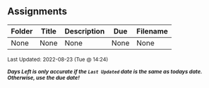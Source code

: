 ## Assignments

| Folder | Title | Description | Due | Filename |
|-----|-----|-----|-----|-----|
| None | None | None | None | None |

<sup>Last Updated: 2022-08-23 (Tue @ 14:24)</sup> 

<sup>***Days Left is only accurate if the `Last Updated` date is the same as todays date. Otherwise, use the due date!***</sup> 